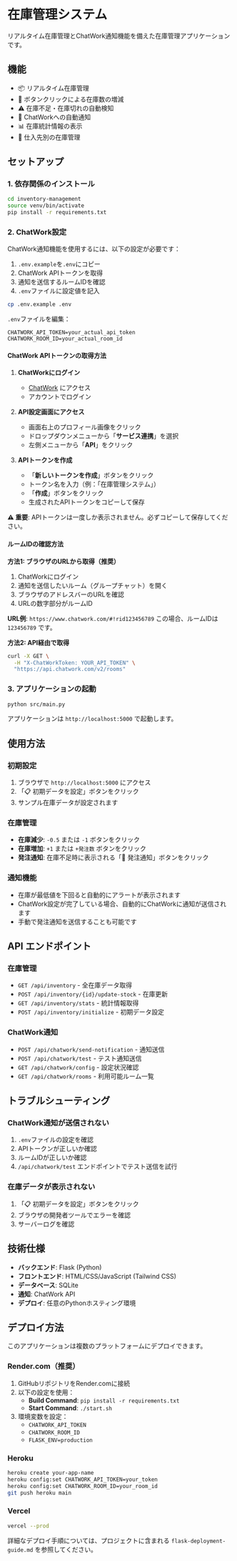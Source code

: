 # 在庫管理システム

リアルタイム在庫管理とChatWork通知機能を備えた在庫管理アプリケーションです。

## 機能

- 📦 リアルタイム在庫管理
- 🔄 ボタンクリックによる在庫数の増減
- ⚠️ 在庫不足・在庫切れの自動検知
- 📱 ChatWorkへの自動通知
- 📊 在庫統計情報の表示
- 🏪 仕入先別の在庫管理

## セットアップ

### 1. 依存関係のインストール

```bash
cd inventory-management
source venv/bin/activate
pip install -r requirements.txt
```

### 2. ChatWork設定

ChatWork通知機能を使用するには、以下の設定が必要です：

1. `.env.example`を`.env`にコピー
2. ChatWork APIトークンを取得
3. 通知を送信するルームIDを確認
4. `.env`ファイルに設定値を記入

```bash
cp .env.example .env
```

`.env`ファイルを編集：
```
CHATWORK_API_TOKEN=your_actual_api_token
CHATWORK_ROOM_ID=your_actual_room_id
```

#### ChatWork APIトークンの取得方法

1. **ChatWorkにログイン**
   - [ChatWork](https://www.chatwork.com/) にアクセス
   - アカウントでログイン

2. **API設定画面にアクセス**
   - 画面右上のプロフィール画像をクリック
   - ドロップダウンメニューから「**サービス連携**」を選択
   - 左側メニューから「**API**」をクリック

3. **APIトークンを作成**
   - 「**新しいトークンを作成**」ボタンをクリック
   - トークン名を入力（例：「在庫管理システム」）
   - 「**作成**」ボタンをクリック
   - 生成されたAPIトークンをコピーして保存

**⚠️ 重要**: APIトークンは一度しか表示されません。必ずコピーして保存してください。

#### ルームIDの確認方法

**方法1: ブラウザのURLから取得（推奨）**
1. ChatWorkにログイン
2. 通知を送信したいルーム（グループチャット）を開く
3. ブラウザのアドレスバーのURLを確認
4. URLの数字部分がルームID

**URL例**: `https://www.chatwork.com/#!rid123456789`
この場合、ルームIDは `123456789` です。

**方法2: API経由で取得**
```bash
curl -X GET \
  -H "X-ChatWorkToken: YOUR_API_TOKEN" \
  "https://api.chatwork.com/v2/rooms"
```

### 3. アプリケーションの起動

```bash
python src/main.py
```

アプリケーションは `http://localhost:5000` で起動します。

## 使用方法

### 初期設定

1. ブラウザで `http://localhost:5000` にアクセス
2. 「📋 初期データを設定」ボタンをクリック
3. サンプル在庫データが設定されます

### 在庫管理

- **在庫減少**: `-0.5` または `-1` ボタンをクリック
- **在庫増加**: `+1` または `+発注数` ボタンをクリック
- **発注通知**: 在庫不足時に表示される「📱 発注通知」ボタンをクリック

### 通知機能

- 在庫が最低値を下回ると自動的にアラートが表示されます
- ChatWork設定が完了している場合、自動的にChatWorkに通知が送信されます
- 手動で発注通知を送信することも可能です

## API エンドポイント

### 在庫管理
- `GET /api/inventory` - 全在庫データ取得
- `POST /api/inventory/{id}/update-stock` - 在庫更新
- `GET /api/inventory/stats` - 統計情報取得
- `POST /api/inventory/initialize` - 初期データ設定

### ChatWork通知
- `POST /api/chatwork/send-notification` - 通知送信
- `POST /api/chatwork/test` - テスト通知送信
- `GET /api/chatwork/config` - 設定状況確認
- `GET /api/chatwork/rooms` - 利用可能ルーム一覧

## トラブルシューティング

### ChatWork通知が送信されない

1. `.env`ファイルの設定を確認
2. APIトークンが正しいか確認
3. ルームIDが正しいか確認
4. `/api/chatwork/test` エンドポイントでテスト送信を試行

### 在庫データが表示されない

1. 「📋 初期データを設定」ボタンをクリック
2. ブラウザの開発者ツールでエラーを確認
3. サーバーログを確認

## 技術仕様

- **バックエンド**: Flask (Python)
- **フロントエンド**: HTML/CSS/JavaScript (Tailwind CSS)
- **データベース**: SQLite
- **通知**: ChatWork API
- **デプロイ**: 任意のPythonホスティング環境



## デプロイ方法

このアプリケーションは複数のプラットフォームにデプロイできます。

### Render.com（推奨）

1. GitHubリポジトリをRender.comに接続
2. 以下の設定を使用：
   - **Build Command**: `pip install -r requirements.txt`
   - **Start Command**: `./start.sh`
3. 環境変数を設定：
   - `CHATWORK_API_TOKEN`
   - `CHATWORK_ROOM_ID`
   - `FLASK_ENV=production`

### Heroku

```bash
heroku create your-app-name
heroku config:set CHATWORK_API_TOKEN=your_token
heroku config:set CHATWORK_ROOM_ID=your_room_id
git push heroku main
```

### Vercel

```bash
vercel --prod
```

詳細なデプロイ手順については、プロジェクトに含まれる `flask-deployment-guide.md` を参照してください。

